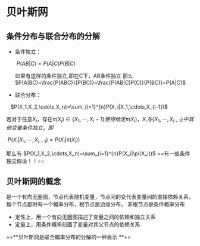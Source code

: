 # 贝叶斯网

## 条件分布与联合分布的分解

- 条件独立：

  ​				$P(AB|C)=P(A|C)P(B|C)$

  如果有这样的条件独立,即在C下，AB条件独立
  那么
                    $P(A|BC)=\frac{P(ABC)}{P(BC)}=\frac{P(AB|C)P(C)}{P(BC)}=P(A|C)$




- 联合分布：

                                            $P(X_1,X_2,\cdots,X_n)=\sum_{i=1}^{n}P(X_i|X_1,\cdots,X_{i-1})$



若对于任意$X_i$，存在$\pi(X_i)\in {\{X_1,\cdots,X_i-1\}}$$使得给定$$\pi(X_i)$$，$$X_i与\{X_1,\cdots,X_{i-1}\}中其他变量条件独立，即
                                   $

​									$P(X_i|X_1,\cdots,X_{i-1})=P(X_i|\pi(X_i))$

那么有
                           $P(X_1,X_2,\cdots,X_n)=\sum_{i=1}^{n}P(X_i|\pi(X_i))$
  ==有一些条件独立假设！！== 

## 贝叶斯网的概念

  是一个有向无圈图，节点代表随机变量，节点间的变代表变量间的直接依赖关系，每个节点都附有一个概率分布，根节点是边缘分布，
非根节点是条件概率分布

- 定性上，用一个有向无圈图描述了变量之间的依赖和独立关系
- 定量上，用条件概率刻画了变量对其父节点的依赖关系

==**贝叶斯网是联合概率分布的分解的一种表示  **==

